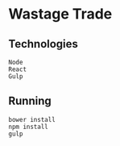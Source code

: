 # Wastage Trade

## Technologies

``Node``<br/>
``React``<br/>
``Gulp``<br/>

## Running

``bower install``<br/>
``npm install``<br/>
``gulp``<br/>
